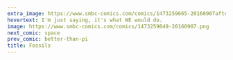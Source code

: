 ```yaml
---
extra_image: https://www.smbc-comics.com/comics/1473259665-20160907after.png
hovertext: I'm just saying, it's what WE would do.
image: https://www.smbc-comics.com/comics/1473259049-20160907.png
next_comic: space
prev_comic: better-than-pi
title: Fossils
---
```


